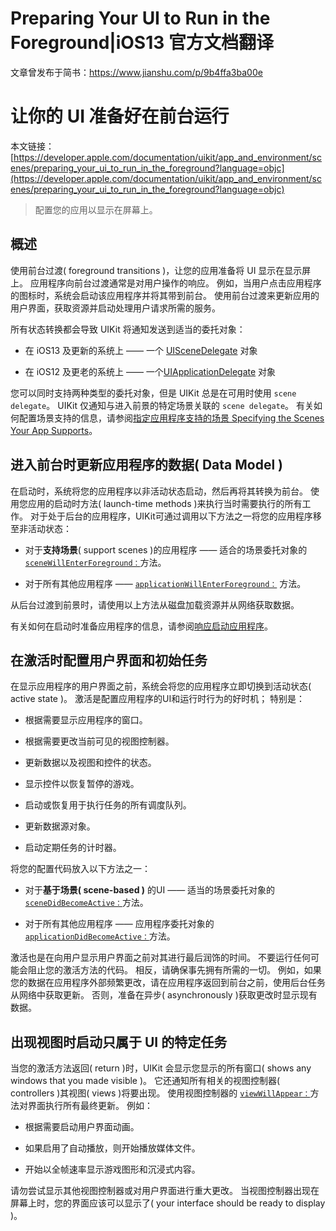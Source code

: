 # Preparing Your UI to Run in the Foreground|iOS13 官方文档翻译

文章曾发布于简书：https://www.jianshu.com/p/9b4ffa3ba00e

# 让你的 UI 准备好在前台运行

本文链接：[https://developer.apple.com/documentation/uikit/app_and_environment/scenes/preparing_your_ui_to_run_in_the_foreground?language=objc](https://developer.apple.com/documentation/uikit/app_and_environment/scenes/preparing_your_ui_to_run_in_the_foreground?language=objc)

> 配置您的应用以显示在屏幕上。

## 概述

使用前台过渡( foreground transitions )，让您的应用准备将 UI 显示在显示屏上。 应用程序向前台过渡通常是对用户操作的响应。 例如，当用户点击应用程序的图标时，系统会启动该应用程序并将其带到前台。 使用前台过渡来更新应用的用户界面，获取资源并启动处理用户请求所需的服务。

所有状态转换都会导致 UIKit 将通知发送到适当的委托对象：

- 在 iOS13 及更新的系统上 —— 一个 [UISceneDelegate](https://developer.apple.com/documentation/uikit/uiscenedelegate?language=objc) 对象

- 在 iOS12 及更老的系统上 —— 一个[UIApplicationDelegate](https://developer.apple.com/documentation/uikit/uiapplicationdelegate?language=objc) 对象

您可以同时支持两种类型的委托对象，但是 UIKit 总是在可用时使用 `scene delegate`。 UIKit 仅通知与进入前景的特定场景关联的 `scene delegate`。 有关如何配置场景支持的信息，请参阅[指定应用程序支持的场景 Specifying the Scenes Your App Supports](https://developer.apple.com/documentation/uikit/app_and_environment/scenes/specifying_the_scenes_your_app_supports?language=objc)。

## 进入前台时更新应用程序的数据( Data Model )

在启动时，系统将您的应用程序以非活动状态启动，然后再将其转换为前台。 使用您应用的启动时方法( launch-time methods )来执行当时需要执行的所有工作。 对于处于后台的应用程序，UIKit可通过调用以下方法之一将您的应用程序移至非活动状态：

- 对于**支持场景**( support scenes )的应用程序 —— 适合的场景委托对象的 [`sceneWillEnterForeground：`](https://developer.apple.com/documentation/uikit/uiscenedelegate/3197918-scenewillenterforeground?language=objc)方法。

- 对于所有其他应用程序 —— [`applicationWillEnterForeground：`](https://developer.apple.com/documentation/uikit/uiapplicationdelegate/1623076-applicationwillenterforeground?language=objc) 方法。

从后台过渡到前景时，请使用以上方法从磁盘加载资源并从网络获取数据。

有关如何在启动时准备应用程序的信息，请参阅[响应启动应用程序](https://developer.apple.com/documentation/uikit/app_and_environment/responding_to_the_launch_of_your_app?language=objc)。

## 在激活时配置用户界面和初始任务

在显示应用程序的用户界面之前，系统会将您的应用程序立即切换到活动状态( active state )。 激活是配置应用程序的UI和运行时行为的好时机； 特别是：

- 根据需要显示应用程序的窗口。

- 根据需要更改当前可见的视图控制器。

- 更新数据以及视图和控件的状态。

- 显示控件以恢复暂停的游戏。

- 启动或恢复用于执行任务的所有调度队列。

- 更新数据源对象。

- 启动定期任务的计时器。

将您的配置代码放入以下方法之一：

- 对于**基于场景( scene-based )** 的UI —— 适当的场景委托对象的 [`sceneDidBecomeActive：`](https://developer.apple.com/documentation/uikit/uiscenedelegate/3197915-scenedidbecomeactive?language=objc)方法。

- 对于所有其他应用程序 —— 应用程序委托对象的[`applicationDidBecomeActive：`](https://developer.apple.com/documentation/uikit/uiapplicationdelegate/1622956-applicationdidbecomeactive?language=objc)方法。

激活也是在向用户显示用户界面之前对其进行最后润饰的时间。 不要运行任何可能会阻止您的激活方法的代码。 相反，请确保事先拥有所需的一切。 例如，如果您的数据在应用程序外部频繁更改，请在应用程序返回到前台之前，使用后台任务从网络中获取更新。 否则，准备在异步( asynchronously )获取更改时显示现有数据。

## 出现视图时启动只属于 UI 的特定任务

当您的激活方法返回( return )时，UIKit 会显示您显示的所有窗口( shows any windows that you made visible )。 它还通知所有相关的视图控制器( controllers )其视图( views )将要出现。 使用视图控制器的 [`viewWillAppear：`](https://developer.apple.com/documentation/uikit/uiviewcontroller/1621510-viewwillappear?language=objc)方法对界面执行所有最终更新。 例如：

- 根据需要启动用户界面动画。

- 如果启用了自动播放，则开始播放媒体文件。

- 开始以全帧速率显示游戏图形和沉浸式内容。

请勿尝试显示其他视图控制器或对用户界面进行重大更改。 当视图控制器出现在屏幕上时，您的界面应该可以显示了( your interface should be ready to display )。
